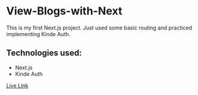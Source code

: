 # **View-Blogs-with-Next**

This is my first Next.js project. Just used some basic routing and practiced implementing Kinde Auth.


## **Technologies used:**

   * Next.js
   * Kinde Auth


[Live Link]()

